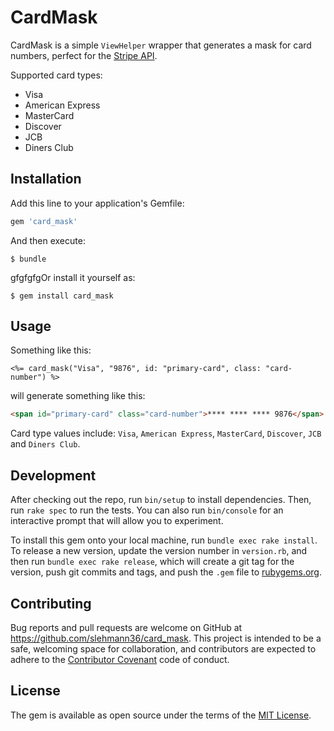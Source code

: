 # CardMask

CardMask is a simple `ViewHelper` wrapper that generates a mask for card numbers, perfect for the [Stripe API](https://stripe.com/docs/api).

Supported card types:
- Visa
- American Express
- MasterCard
- Discover
- JCB
- Diners Club

## Installation

Add this line to your application's Gemfile:

```ruby
gem 'card_mask'
```

And then execute:

    $ bundle

gfgfgfgOr install it yourself as:

    $ gem install card_mask

## Usage

Something like this:
``` erb
<%= card_mask("Visa", "9876", id: "primary-card", class: "card-number") %>
```
will generate something like this:
``` html
<span id="primary-card" class="card-number">**** **** **** 9876</span>
```

Card type values include: `Visa`, `American Express`, `MasterCard`, `Discover`, `JCB` and `Diners Club`.

## Development

After checking out the repo, run `bin/setup` to install dependencies. Then, run `rake spec` to run the tests. You can also run `bin/console` for an interactive prompt that will allow you to experiment.

To install this gem onto your local machine, run `bundle exec rake install`. To release a new version, update the version number in `version.rb`, and then run `bundle exec rake release`, which will create a git tag for the version, push git commits and tags, and push the `.gem` file to [rubygems.org](https://rubygems.org).

## Contributing

Bug reports and pull requests are welcome on GitHub at https://github.com/slehmann36/card_mask. This project is intended to be a safe, welcoming space for collaboration, and contributors are expected to adhere to the [Contributor Covenant](http://contributor-covenant.org) code of conduct.


## License

The gem is available as open source under the terms of the [MIT License](http://opensource.org/licenses/MIT).

